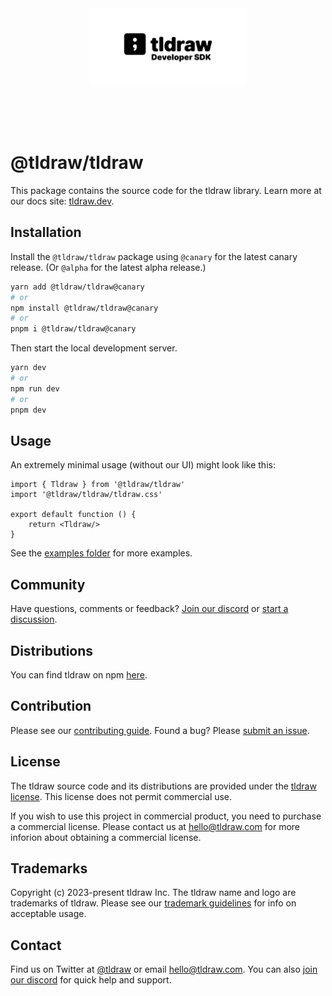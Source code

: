 <div alt style="text-align: center; transform: scale(.5);">
	<picture>
		<source media="(prefers-color-scheme: dark)" srcset="https://github.com/tldraw/tldraw/raw/main/assets/github-hero-dark.png" />
		<img alt="tldraw" src="https://github.com/tldraw/tldraw/raw/main/assets/github-hero-light.png" />
	</picture>
</div>

# @tldraw/tldraw

This package contains the source code for the tldraw library. Learn more at our docs site: [tldraw.dev](https://tldraw.dev).

## Installation

Install the `@tldraw/tldraw` package using `@canary` for the latest canary release. (Or `@alpha` for the latest alpha release.)

```bash
yarn add @tldraw/tldraw@canary
# or
npm install @tldraw/tldraw@canary
# or
pnpm i @tldraw/tldraw@canary
```

Then start the local development server.

```bash
yarn dev
# or
npm run dev
# or
pnpm dev
```

## Usage

An extremely minimal usage (without our UI) might look like this:

```tsx
import { Tldraw } from '@tldraw/tldraw'
import '@tldraw/tldraw/tldraw.css'

export default function () {
	return <Tldraw/>
}
```

See the [examples folder](https://github.com/tldraw/tldraw/tree/main/apps/examples) for more examples.

## Community

Have questions, comments or feedback? [Join our discord](https://discord.gg/rhsyWMUJxd) or [start a discussion](https://github.com/tldraw/tldraw/discussions/new).

## Distributions

You can find tldraw on npm [here](https://www.npmjs.com/package/@tldraw/tldraw?activeTab=versions).

## Contribution

Please see our [contributing guide](https://github.com/tldraw/tldraw/blob/main/CONTRIBUTING.md). Found a bug? Please [submit an issue](https://github.com/tldraw/tldraw/issues/new).

## License

The tldraw source code and its distributions are provided under the [tldraw license](https://github.com/tldraw/tldraw/blob/master/LICENSE.md). This license does not permit commercial use.

If you wish to use this project in commercial product, you need to purchase a commercial license. Please contact us at [hello@tldraw.com](mailto:hello@tldraw.com) for more inforion about obtaining a commercial license.

## Trademarks

Copyright (c) 2023-present tldraw Inc. The tldraw name and logo are trademarks of tldraw. Please see our [trademark guidelines](https://github.com/tldraw/tldraw/blob/main/TRADEMARKS.md) for info on acceptable usage.

## Contact

Find us on Twitter at [@tldraw](https://twitter.com/tldraw) or email [hello@tldraw.com](mailto://hello@tldraw.com). You can also [join our discord](https://discord.gg/rhsyWMUJxd) for quick help and support.
